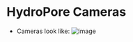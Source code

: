 # HydroPore Cameras

- Cameras look like:
![image](https://github.com/user-attachments/assets/3bca824b-3599-4052-8132-8f55bfd73695)
